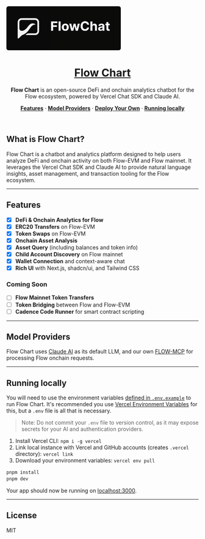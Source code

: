 <a href="https://flowchart.app/">
  <img alt="Flow Chart: DeFi & Onchain Analysis for Flow" src="public/images/banner.png" width="300">
  <h1 align="center">Flow Chart</h1>
</a>

<p align="center">
  <strong>Flow Chart</strong> is an open-source DeFi and onchain analytics chatbot for the Flow ecosystem, powered by Vercel Chat SDK and Claude AI.
</p>

<p align="center">
  <a href="#features"><strong>Features</strong></a> ·
  <a href="#model-providers"><strong>Model Providers</strong></a> ·
  <a href="#deploy-your-own"><strong>Deploy Your Own</strong></a> ·
  <a href="#running-locally"><strong>Running locally</strong></a>
</p>
<br/>

## What is Flow Chart?

Flow Chart is a chatbot and analytics platform designed to help users analyze DeFi and onchain activity on both Flow-EVM and Flow mainnet. It leverages the Vercel Chat SDK and Claude AI to provide natural language insights, asset management, and transaction tooling for the Flow ecosystem.

---

## Features

- [x] **DeFi & Onchain Analytics for Flow**
- [x] **ERC20 Transfers** on Flow-EVM
- [x] **Token Swaps** on Flow-EVM
- [x] **Onchain Asset Analysis**
- [x] **Asset Query** (including balances and token info)
- [x] **Child Account Discovery** on Flow mainnet
- [x] **Wallet Connection** and context-aware chat
- [x] **Rich UI** with Next.js, shadcn/ui, and Tailwind CSS

### Coming Soon

- [ ] **Flow Mainnet Token Transfers**
- [ ] **Token Bridging** between Flow and Flow-EVM
- [ ] **Cadence Code Runner** for smart contract scripting

---

## Model Providers

Flow Chart uses [Claude AI](https://www.anthropic.com/) as its default LLM, and our own [FLOW-MCP](https://github.com/Outblock/flow-mcp) for processing Flow onchain requests.

---

## Running locally

You will need to use the environment variables [defined in `.env.example`](.env.example) to run Flow Chart. It's recommended you use [Vercel Environment Variables](https://vercel.com/docs/projects/environment-variables) for this, but a `.env` file is all that is necessary.

> Note: Do not commit your `.env` file to version control, as it may expose secrets for your AI and authentication providers.

1. Install Vercel CLI: `npm i -g vercel`
2. Link local instance with Vercel and GitHub accounts (creates `.vercel` directory): `vercel link`
3. Download your environment variables: `vercel env pull`

```bash
pnpm install
pnpm dev
```

Your app should now be running on [localhost:3000](http://localhost:3000).

---

## License

MIT
